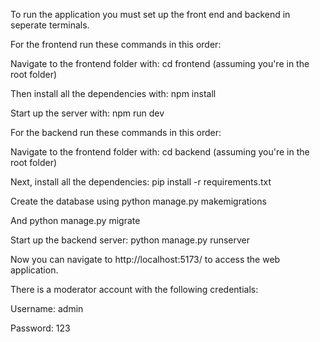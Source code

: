 To run the application you must set up the front end and backend in seperate terminals.



For the frontend run these commands in this order:


Navigate to the frontend folder with: cd frontend (assuming you're in the root folder)

Then install all the dependencies with: npm install

Start up the server with: npm run dev



For the backend run these commands in this order:


Navigate to the frontend folder with: cd backend (assuming you're in the root folder)

Next, install all the dependencies: pip install -r requirements.txt

Create the database using python manage.py makemigrations

And python manage.py migrate

Start up the backend server: python manage.py runserver

Now you can navigate to http://localhost:5173/ to access the web application.


There is a moderator account with the following credentials:

Username: admin

Password: 123
